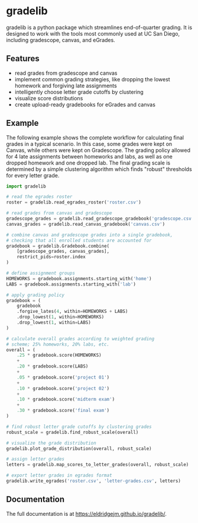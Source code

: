 gradelib
========

gradelib is a python package which streamlines end-of-quarter grading. It is
designed to work with the tools most commonly used at UC San Diego, including
gradescope, canvas, and eGrades.

Features
--------

- read grades from gradescope and canvas
- implement common grading strategies, like dropping the lowest homework and
  forgiving late assignments
- intelligently choose letter grade cutoffs by clustering
- visualize score distributions
- create upload-ready gradebooks for eGrades and canvas

Example
-------

The following example shows the complete workflow for calculating final grades
in a typical scenario. In this case, some grades were kept on Canvas, while
others were kept on Gradescope. The grading policy allowed for 4 late
assignments between homeworks and labs, as well as one dropped homework and one
dropped lab. The final grading scale is determined by a simple clustering
algorithm which finds "robust" thresholds for every letter grade.


```python
import gradelib

# read the egrades roster
roster = gradelib.read_egrades_roster('roster.csv')

# read grades from canvas and gradescope
gradescope_grades = gradelib.read_gradescope_gradebook('gradescope.csv')
canvas_grades = gradelib.read_canvas_gradebook('canvas.csv')

# combine canvas and gradescope grades into a single gradebook, 
# checking that all enrolled students are accounted for
gradebook = gradelib.Gradebook.combine(
    [gradescope_grades, canvas_grades], 
    restrict_pids=roster.index
)

# define assignment groups
HOMEWORKS = gradebook.assignments.starting_with('home')
LABS = gradebook.assignments.starting_with('lab')

# apply grading policy
gradebook = (
    gradebook
    .forgive_lates(4, within=HOMEWORKS + LABS)
    .drop_lowest(1, within=HOMEWORKS)
    .drop_lowest(1, within=LABS)
)

# calculate overall grades according to weighted grading
# scheme; 25% homeworks, 20% labs, etc.
overall = (
    .25 * gradebook.score(HOMEWORKS)
    +
    .20 * gradebook.score(LABS)
    +
    .05 * gradebook.score('project 01')
    +
    .10 * gradebook.score('project 02')
    +
    .10 * gradebook.score('midterm exam')
    +
    .30 * gradebook.score('final exam')
)

# find robust letter grade cutoffs by clustering grades
robust_scale = gradelib.find_robust_scale(overall)

# visualize the grade distribution
gradelib.plot_grade_distribution(overall, robust_scale)

# assign letter grades
letters = gradelib.map_scores_to_letter_grades(overall, robust_scale)

# export letter grades in egrades format
gradelib.write_egrades('roster.csv', 'letter-grades.csv', letters) 
```


Documentation
-------------

The full documentation is at https://eldridgejm.github.io/gradelib/.
